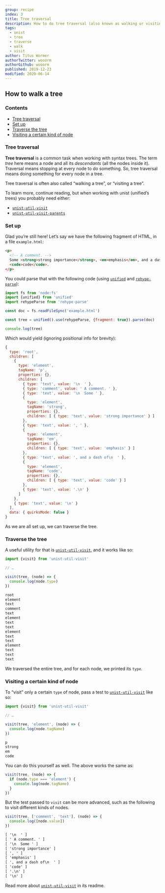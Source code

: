 ```yaml
---
group: recipe
index: 3
title: Tree traversal
description: How to do tree traversal (also known as walking or visiting a tree)
tags:
  - unist
  - tree
  - traverse
  - walk
  - visit
author: Titus Wormer
authorTwitter: wooorm
authorGithub: wooorm
published: 2019-12-23
modified: 2020-06-14
---
```


## How to walk a tree

### Contents

* [Tree traversal](#tree-traversal)
* [Set up](#set-up)
* [Traverse the tree](#traverse-the-tree)
* [Visiting a certain kind of node](#visiting-a-certain-kind-of-node)

### Tree traversal

**Tree traversal** is a common task when working with syntax trees.
The term *tree* here means a node and all its *descendants* (all the nodes
inside it).
Traversal means stopping at every node to do something.
So, tree traversal means doing something for every node in a tree.

Tree traversal is often also called “walking a tree”, or “visiting a tree”.

To learn more, continue reading, but when working with unist (unified’s trees)
you probably need either:

* [`unist-util-visit`][visit]
* [`unist-util-visit-parents`][visit-parents]

### Set up

Glad you’re still here!
Let’s say we have the following fragment of HTML, in a file `example.html`:

```html
<p>
  <!-- A comment. -->
  Some <strong>strong importance</strong>, <em>emphasis</em>, and a dash of
  <code>code</code>.
</p>
```

You could parse that with the following code (using [`unified`][unified] and
[`rehype-parse`][rehype-parse]):

```js
import fs from 'node:fs'
import {unified} from 'unified'
import rehypeParse from 'rehype-parse'

const doc = fs.readFileSync('example.html')

const tree = unified().use(rehypeParse, {fragment: true}).parse(doc)

console.log(tree)
```

Which would yield (ignoring positional info for brevity):

```js
{
  type: 'root',
  children: [
    {
      type: 'element',
      tagName: 'p',
      properties: {},
      children: [
        { type: 'text', value: '\n  ' },
        { type: 'comment', value: ' A comment. ' },
        { type: 'text', value: '\n  Some ' },
        {
          type: 'element',
          tagName: 'strong',
          properties: {},
          children: [ { type: 'text', value: 'strong importance' } ]
        },
        { type: 'text', value: ', ' },
        {
          type: 'element',
          tagName: 'em',
          properties: {},
          children: [ { type: 'text', value: 'emphasis' } ]
        },
        { type: 'text', value: ', and a dash of\n  ' },
        {
          type: 'element',
          tagName: 'code',
          properties: {},
          children: [ { type: 'text', value: 'code' } ]
        },
        { type: 'text', value: '.\n' }
      ]
    },
    { type: 'text', value: '\n' }
  ],
  data: { quirksMode: false }
}
```

As we are all set up, we can traverse the tree.

### Traverse the tree

A useful utility for that is [`unist-util-visit`][visit], and it works like so:

```js
import {visit} from 'unist-util-visit'

// …

visit(tree, (node) => {
  console.log(node.type)
})
```

```txt
root
element
text
comment
text
element
text
text
element
text
text
element
text
text
text
```

We traversed the entire tree, and for each node, we printed its `type`.

### Visiting a certain kind of node

To “visit” only a certain `type` of node, pass a test to
[`unist-util-visit`][visit] like so:

```js
import {visit} from 'unist-util-visit'

// …

visit(tree, 'element', (node) => {
  console.log(node.tagName)
})
```

```txt
p
strong
em
code
```

You can do this yourself as well.
The above works the same as:

```js
visit(tree, (node) => {
  if (node.type === 'element') {
    console.log(node.tagName)
  }
})
```

But the test passed to `visit` can be more advanced, such as the following to
visit different kinds of nodes.

```js
visit(tree, ['comment', 'text'], (node) => {
  console.log([node.value])
})
```

```txt
[ '\n  ' ]
[ ' A comment. ' ]
[ '\n  Some ' ]
[ 'strong importance' ]
[ ', ' ]
[ 'emphasis' ]
[ ', and a dash of\n  ' ]
[ 'code' ]
[ '.\n' ]
[ '\n' ]
```

Read more about [`unist-util-visit`][visit] in its readme.

[visit]: https://github.com/syntax-tree/unist-util-visit

[visit-parents]: https://github.com/syntax-tree/unist-util-visit-parents

[unified]: https://github.com/unifiedjs/unified

[rehype-parse]: https://github.com/rehypejs/rehype/tree/HEAD/packages/rehype-parse
